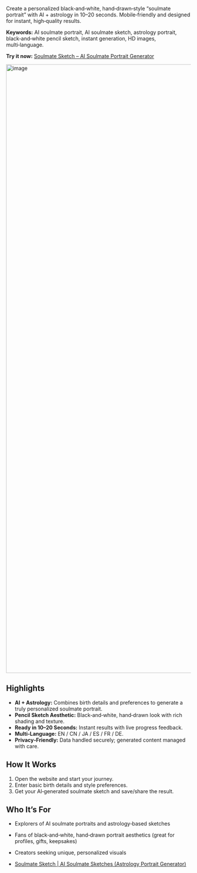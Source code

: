 Create a personalized black‑and‑white, hand‑drawn‑style “soulmate portrait” with AI + astrology in 10–20 seconds. Mobile‑friendly and designed for instant, high‑quality results.

**Keywords:** AI soulmate portrait, AI soulmate sketch, astrology portrait, black‑and‑white pencil sketch, instant generation, HD images, multi‑language.

**Try it now:** [Soulmate Sketch – AI Soulmate Portrait Generator](https://www.soulmatedrawing.live/)

<img width="1902" height="1660" alt="image" src="https://github.com/user-attachments/assets/7c615bac-9cd7-4c07-9e5d-eabe78f24f92" />

## Highlights

- **AI + Astrology:** Combines birth details and preferences to generate a truly personalized soulmate portrait.
- **Pencil Sketch Aesthetic:** Black‑and‑white, hand‑drawn look with rich shading and texture.
- **Ready in 10–20 Seconds:** Instant results with live progress feedback.
- **Multi‑Language:** EN / CN / JA / ES / FR / DE.
- **Privacy‑Friendly:** Data handled securely; generated content managed with care.

## How It Works

1. Open the website and start your journey.
2. Enter basic birth details and style preferences.
3. Get your AI‑generated soulmate sketch and save/share the result.

## Who It’s For

- Explorers of AI soulmate portraits and astrology‑based sketches
- Fans of black‑and‑white, hand‑drawn portrait aesthetics (great for profiles, gifts, keepsakes)
- Creators seeking unique, personalized visuals

- [Soulmate Sketch | AI Soulmate Sketches (Astrology Portrait Generator)](https://www.soulmatedrawing.live/)
